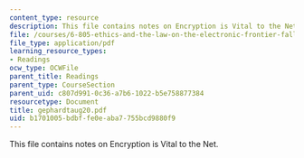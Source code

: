 ```yaml
---
content_type: resource
description: This file contains notes on Encryption is Vital to the Net.
file: /courses/6-805-ethics-and-the-law-on-the-electronic-frontier-fall-2005/b1701005bdbffe0eaba7755bcd9880f9_gephardtaug20.pdf
file_type: application/pdf
learning_resource_types:
- Readings
ocw_type: OCWFile
parent_title: Readings
parent_type: CourseSection
parent_uid: c807d991-0c36-a7b6-1022-b5e758877384
resourcetype: Document
title: gephardtaug20.pdf
uid: b1701005-bdbf-fe0e-aba7-755bcd9880f9
---
```

This file contains notes on Encryption is Vital to the Net.


